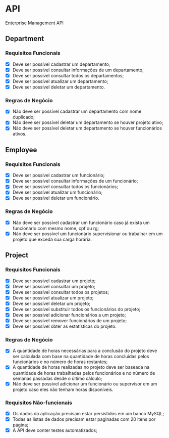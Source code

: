 # API

Enterprise Management API

## Department  
### Requisitos Funcionais  
- [x] Deve ser possível cadastrar um departamento;  
- [x] Deve ser possível consultar informações de um departamento;  
- [x] Deve ser possível consultar todos os departamentos;  
- [x] Deve ser possível atualizar um departamento;  
- [x] Deve ser possível deletar um departamento.  

### Regras de Negócio  
- [x] Não deve ser possível cadastrar um departamento com nome duplicado;  
- [x] Não deve ser possível deletar um departamento se houver projeto ativo;  
- [x] Não deve ser possível deletar um departamento se houver funcionários ativos.  

## Employee  
### Requisitos Funcionais  
- [x] Deve ser possível cadastrar um funcionário;  
- [x] Deve ser possível consultar informações de um funcionário;  
- [x] Deve ser possível consultar todos os funcionários;  
- [x] Deve ser possível atualizar um funcionário;  
- [x] Deve ser possível deletar um funcionário.  

### Regras de Negócio  
- [x] Não deve ser possível cadastrar um funcionário caso já exista um funcionário com mesmo nome, cpf ou rg;  
- [x] Não deve ser possível um funcionário supervisionar ou trabalhar em um projeto que exceda sua carga horária.  

## Project  
### Requisitos Funcionais  
- [x] Deve ser possível cadastrar um projeto;  
- [x] Deve ser possível consultar um projeto;  
- [x] Deve ser possível consultar todos os projetos;  
- [x] Deve ser possível atualizar um projeto;  
- [x] Deve ser possível deletar um projeto;  
- [x] Deve ser possível substituir todos os funcionários do projeto;  
- [x] Deve ser possível adicionar funcionários a um projeto;  
- [x] Deve ser possível remover funcionários de um projeto;  
- [x] Deve ser possível obter as estatísticas do projeto.  

### Regras de Negócio  
- [x] A quantidade de horas necessárias para a conclusão do projeto deve ser calculada com base na quantidade de horas concluídas pelos funcionários e no número de horas restantes;  
- [x] A quantidade de horas realizadas no projeto deve ser baseada na quantidade de horas trabalhadas pelos funcionários e no número de semanas passadas desde o último cálculo;  
- [x] Não deve ser possível adicionar um funcionário ou supervisor em um projeto caso eles não tenham horas disponíveis.  

### Requisitos Não-funcionais

- [x] Os dados da aplicação precisam estar persistidos em um banco MySQL;  
- [x] Todas as listas de dados precisam estar paginadas com 20 itens por página;  
- [x] A API deve conter testes automatizados;  